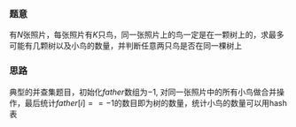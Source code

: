 ### 题意
有$N$张照片，每张照片有$K$只鸟，同一张照片上的鸟一定是在一颗树上的，求最多可能有几颗树以及小鸟的数量，并判断任意两只鸟是否在同一棵树上

### 思路
典型的并查集题目，初始化$father$数组为$-1$, 对同一张照片中的所有小鸟做合并操作，最后统计$father[i] == -1$的数目即为树的数量，统计小鸟的数量可以用hash表